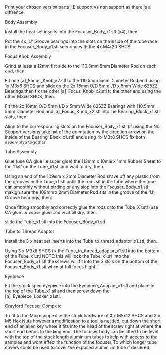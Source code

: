 Print your chosen version parts I.E support vs non support as there is a diffrence.

Body Assembly

Install the heat set inserts into the Focuser_Body_x1.stl (x4), then.

Put the 4x 'U' Groove bearings into the slots on the inside of the tube race in the Focuser_Body_x1.stl securing with the 4x M4x20 SHCS.

Focus Knob Assembly

Grind at least a 12mm flat side to the 110.5mm 5mm Diameter Rod on each end, then.

Fit one [a]_Focus_Knob_x2.stl to the 110.5mm 5mm Diameter Rod end using 1x M3x6 SHCS and slide on the 2x 16mm O/D 5mm I/D x 5mm Wide 625ZZ Bearings then fix the other [a]_Focus_Knob_x2.stl to the other end using the other M3x6 SHCS, then.

Fit the 2x 16mm O/D 5mm I/D x 5mm Wide 625ZZ Bearings with 110.5mm 5mm Diameter Rod and [a]_Focus_Knob_x2.stl into the Bearing_Block_x1.stl slots, then.

Align to the corresponding slots on the Focuser_Body_x1.stl (if using the No Support versions take not of the orientation by the direction arrow on the inside of the Bearing_Block_x1.stl) and using 4x M3x8 SHCS fix both assemblys together.

Tube Assembly

Glue (use CA glue i.e super glue) the 113mm x 10mm x 1mm Rubber Sheet to the 'flat' on the Tube_x1.stl and wait to dry, then.

Using an end of the 109mm x 2mm Diameter Rod shave off any plastic from the grooves in the Tube_x1.stl untill the rods sit in the tube where the tube can smoothly without binding or any slop into the Focuser_Body_x1.stl makign sure the 109mm x 2mm Diameter Rod sits in the groove of the 'U' Groove bearings, then.

Once fitting smoothly and correctly glue the rods onto the Tube_X1.stl (use CA glue i.e super glue) and wait till dry, then.

slide the Tube_x1.stl into the Focuser_Body_x1.stl

Tube to Thread Adaptor

Install the 3 x heat set inserts into the Tube_to_thread_adaptor_x1.stl, then.

Using 3 x M3x8 SHCS fix the Tube_to_thread_adaptor_x1.stl into the bottom of the Tube_x1.stl NOTE: this will lock the Tube_x1.stl into the Focuser_Body_x1.stl the screws will fit into the 3 slots on the bottom of the Focuser_Body_x1.stl when at full focus hight.

Eyepiece

Fit the stock spec eyepiece into the Eyepiece_Adaptor_x1.stl and place in the top of the Tube_x1.stl and then screw down the [a]_Eyepiece_Locker_x1.stl.

Crayford Focuser Complete

To fit to the Microscope use the stock hardware of 3 x M5x12 SHCS and 3 x M5 Hex Nuts however a modification to a tool is needed, cut down the short end of an allen key where it fits into the head of the screw right at where the short end bends to the long end. The focuser body can be lifted to be level with the top of the stock length aluminium tubes to help with access to the samples and wont effect the function of the focuser, To which longer tube covers could be used to cover the exposed aluminium tube if desiered.
